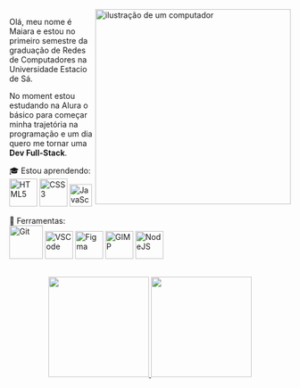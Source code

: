 <img src="https://media.discordapp.net/attachments/1206012871251853315/1211732472849498122/octocat-1708712137522.png?ex=65ef44ce&is=65dccfce&hm=6a772de719e23382245c314f2f317bf14dfa8e805829fd71cb61f65358b01099&=&format=webp&quality=lossless&width=662&height=662" alt="ilustração de um computador" min-width="400px" max-width="350px" width="350px" align="right">

<p align="left"> 
  Olá, meu nome é Maiara e estou no primeiro semestre da graduação de Redes de Computadores na Universidade Estacio de Sá. <br>
</p>
<p align="left">
  No moment estou estudando na Alura o básico para começar minha trajetória na programação e um dia quero me tornar uma <strong>Dev Full-Stack</strong>.
</p>

<p align="left">
  🎓 Estou aprendendo: <br>
  <img height="50" src="https://cdn.jsdelivr.net/gh/devicons/devicon@latest/icons/html5/html5-original-wordmark.svg" alt="HTML5"/> 
  <img height="50" src="https://cdn.jsdelivr.net/gh/devicons/devicon@latest/icons/css3/css3-original-wordmark.svg" alt="CSS3"/>
  <img height="40" src="https://cdn.jsdelivr.net/gh/devicons/devicon@latest/icons/javascript/javascript-original.svg" alt="JavaScript"/>   
</p>



<p align="left">
  💼 Ferramentas: <br>
  <img height="60" src="https://cdn.jsdelivr.net/gh/devicons/devicon@latest/icons/git/git-plain-wordmark.svg" alt="Git"/>
  <img height="50" src="https://cdn.jsdelivr.net/gh/devicons/devicon@latest/icons/vscode/vscode-original-wordmark.svg" alt="VSCode"/>
  <img height="50" src="https://cdn.jsdelivr.net/gh/devicons/devicon@latest/icons/figma/figma-original.svg" alt="Figma"/>
  <img height="50" src="https://cdn.jsdelivr.net/gh/devicons/devicon@latest/icons/gimp/gimp-original.svg" alt="GIMP"/>
  <img height="50" src="https://cdn.jsdelivr.net/gh/devicons/devicon@latest/icons/nodejs/nodejs-original-wordmark.svg" alt="NodeJS"/>
</p>
<h2 dir="auto"></h2>
<p align="center" dir="auto">
<a href="https://github.com/namelessmai">
<img loading="lazy" height="180em" src="https://github-readme-stats.vercel.app/api/top-langs/?username=namelessmai&layout=compact&langs_count=7&theme=dracula" style="max-width: 100%;">
<img loading="lazy" height="180em" src="https://github-readme-stats.vercel.app/api?username=namelessmai&show_icons=true&theme=dracula&include_all_commits=true&count_private=true" style="max-width: 100%;">
</p>
